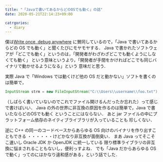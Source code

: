 ```yaml
---
title: "「Javaで書いてあるからどのOSでも動く」の話"
date: 2020-05-21T22:14:23+09:00

catrgories:
  - diary
---
```


僕は[Write once, debug anywhere](https://ja.wikipedia.org/wiki/Write_once,_run_anywhere#%E6%89%B9%E5%88%A4)
に賛同しているので，「Java で書いてあるからどの OS でも動く」と聞くたびにモヤモヤする．
Java で書かれたソフトウェアが「どこでも動く」というのは，「開発者がわざわざどこでも動くようにしなくても動く」
という意味というより，「開発者が手間をかければどこでも同じバイナリで動かせるようになる」という
意味だと思う．

実際 Java で「Windows では動くけど他の OS だと動かない」ソフトを書くのは簡単で，

```java
InputStream strm = new FileInputStream("C:\\Users\\username\\foo.txt");
```

（しばらく書いていないのでこれでファイル開けるんだったか忘れた）って感じで書けばいい．
Java の外の世界に非互換の原因を作るのは簡単で，Java で書いたならどのOSでも動く
ということにはならない．
あと jar ファイルの中にプラットフォーム依存のネイティブライブラリが入っていることも
珍しくない．

逆に C++ の同一のコードベースからあらゆる OS 向けのバイナリを作り出すこともできる
・・・・・・けどかなり非互換が面倒臭い．
まあ Java ってそこそこ速いし Oracle JDK か OpenJDK に統一している
限り標準ライブラリの非互換に悩まされることもないし，便利っすよね．
でも「Java だからあらゆる OS で動く」ってのにはかなり違和感がある，という話でした．
